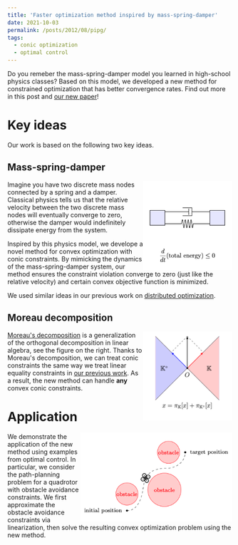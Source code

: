```yaml
---
title: 'Faster optimization method inspired by mass-spring-damper'
date: 2021-10-03
permalink: /posts/2012/08/pipg/
tags:
  - conic optimization
  - optimal control
---
```


Do you remeber the mass-spring-damper model you learned in high-school physics classes? Based on this model, we developed a new method for constrained optimization that has better convergence rates. Find out more in this post and [our new paper](https://arxiv.org/pdf/2108.10260.pdf)! 

# Key ideas

Our work is based on the following two key ideas.

## Mass-spring-damper

<img src="/images/msd.png" width="200" height="200" img align='right'>

Imagine you have two discrete mass nodes connected by a spring and a damper. Classical physics tells us that the relative velocity between the two discrete mass nodes will eventually converge to zero, otherwise the damper would indefinitely dissipate energy from the system.

Inspired by this physics model, we develope a novel method for convex optimization with conic constraints. By mimicking the dynamics of the mass-spring-damper system, our method ensures the constraint violation converge to zero (just like the relative velocity) and certain convex objective function is minimized.

We used similar ideas in our previous work on [distributed optimization](https://arxiv.org/pdf/1911.06273.pdf).

## Moreau decomposition

<img src="/images/Moreau.png" width="200" height="200" img align='right' title="Moreau's decomposition">

[Moreau's decomposition](https://www.convexoptimization.com/wikimization/index.php/Moreau%27s_decomposition_theorem) is a generalization of the orthogonal decomposition in linear algebra, see the figure on the right. Thanks to Moreau's decomposition, we can treat conic constraints the same way we treat linear equality constraints in [our previous work](https://arxiv.org/pdf/2009.06980.pdf). As a result, the new method can handle **any** convex conic constraints.  

# Application

<img src="/images/quad_path.png" width="341" height="200" img align='right'>

We demonstrate the application of the new method using examples from optimal control. In particular, we consider the path-planning problem for a quadrotor with obstacle avoidance constraints. We first approximate the obstacle avoidance constraints via linearization, then solve the resulting convex optimization problem using the new method.



